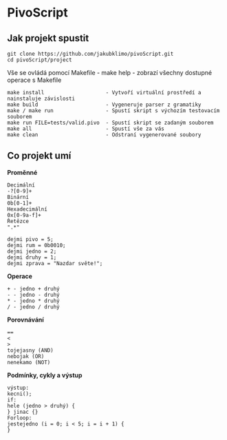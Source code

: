 # PivoScript

## Jak projekt spustit

```
git clone https://github.com/jakubklimo/pivoScript.git
cd pivoScript/project
```

Vše se ovládá pomocí Makefile - make help - zobrazí všechny dostupné operace s Makefile

```
make install                    - Vytvoří virtuální prostředí a nainstaluje závislosti
make build                      - Vygeneruje parser z gramatiky
make / make run                 - Spustí skript s výchozím testovacím souborem
make run FILE=tests/valid.pivo  - Spustí skript se zadaným souborem
make all                        - Spustí vše za vás
make clean                      - Odstraní vygenerované soubory
```

## Co projekt umí

**Proměnné**
```
Decimální
-?[0-9]+
Binární
0b[0-1]+
Hexadecimální
0x[0-9a-f]+
Řetězce  
".*" 

dejmi pivo = 5;
dejmi rum = 0b0010;
dejmi jedno = 2;
dejmi druhy = 1;
dejmi zprava = "Nazdar světe!";  
```

**Operace**
```
+ - jedno + druhý
- - jedno - druhý
* - jedno * druhý
/ - jedno / druhý
```

**Porovnávání**
```
==
<
>
tojejasny (AND)
nebojak (OR)
nenekamo (NOT)
```

**Podmínky, cykly a výstup**
```
výstup:
kecni();
if:
hele (jedno > druhý) {
} jinac {}
Forloop:
jestejedno (i = 0; i < 5; i = i + 1) {
}
```
